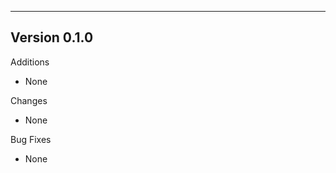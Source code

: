 ------------------------------------------------------
Version 0.1.0
------------------------------------------------------
Additions
- None

Changes
- None

Bug Fixes
- None
